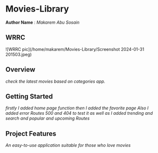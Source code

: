 # Movies-Library 

**Author Name** : *Makarem Abu Sosain*

## WRRC
![WRRC pic](/home/makarem/Movies-Library/Screenshot 2024-01-31 201503.jpeg)

## Overview
*check the latest movies based on categories app.*

## Getting Started
*firstly I added home page function*
*then I added the favorite page*
*Also I added error Routes 500 and 404 to test it*
*as well as I added trending and search and popular and upcoming Routes*
## Project Features
*An easy-to-use application suitable for those who love movies*